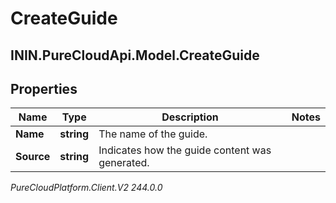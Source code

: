 # CreateGuide

## ININ.PureCloudApi.Model.CreateGuide

## Properties

|Name | Type | Description | Notes|
|------------ | ------------- | ------------- | -------------|
| **Name** | **string** | The name of the guide. | |
| **Source** | **string** | Indicates how the guide content was generated. | |



_PureCloudPlatform.Client.V2 244.0.0_
